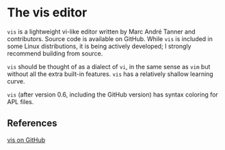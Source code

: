 The vis editor
==============

`vis` is a lightweight vi-like editor written by Marc André Tanner
and contributors. Source code is available on GitHub. While `vis` is
included in some Linux distributions, it is being actively developed;
I strongly recommend building from source.

`vis` should be thought of as a dialect of `vi`, in the same sense
as `vim` but without all the extra built-in features. `vis` has a
relatively shallow learning curve.

`vis` (after version 0.6, including the GitHub version) has syntax
coloring for APL files.

References
----------

[vis on GitHub](https://github.com/martanne/vis)